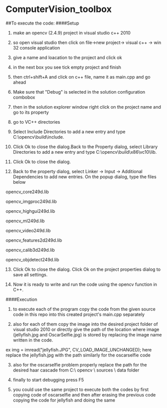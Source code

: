 # ComputerVision_toolbox
##To execute the code:
####Setup
1. make an opencv (2.4.9) project in visual studio c++ 2010
 
2. so open visual studio then click on file->new project-> visual c++ -> win 32 console application
 
3. give a name and loacation to the project and click ok
 
4. in the next box you see tick empty project and finish
 
5. then ctrl+shift+A and click on c++ file, name it as main.cpp and go ahead
 
6. Make sure that "Debug" is selected in the solution configuration combobox
 
7. then in the solution explorer window right click on the project name and go to its property
 
8. go to VC++ directories
 
9. Select Include Directories to add a new entry and type C:\opencv\build\include.
 
10. Click Ok to close the dialog.Back to the Property dialog, select Library Directories to add a new entry and type     C:\opencv\build\x86\vc10\lib.
 
11. Click Ok to close the dialog.
 
12. Back to the property dialog, select Linker → Input → Additional Dependencies to add new entries. On the popup dialog, type the files below

opencv_core249d.lib 

opencv_imgproc249d.lib

opencv_highgui249d.lib

opencv_ml249d.lib

opencv_video249d.lib

opencv_features2d249d.lib

opencv_calib3d249d.lib

opencv_objdetect249d.lib

13. Click Ok to close the dialog. Click Ok on the project properties dialog to save all settings.

14. Now it is ready to write and run the code using the opencv function in C++.

####Execution

1. to execute each of the program copy the code from the given source code in this repo into this created project's main.cpp separately

2. also for each of them copy the image into the desired project folder of visual studio 2010 or directly give the path of the location where image (jellyfish.jpg and OscarSelfie.jpg) is stored by replacing the image name written in the code.

ex  img = imread("jellyfish.JPG", CV_LOAD_IMAGE_UNCHANGED); here replace the jellyfish.jpg with the path similarly for the oscarselfie code

3. also for the oscarselfie problem properly replace the path for the desired haar cascade from C:\ opencv \ sources \ data folder

4. finally to start debugging press F5

5. you could use the same project to execute both the codes by first copying code of oscarselfie and then after erasing the previous code copying the code for jellyfish and doing the same
